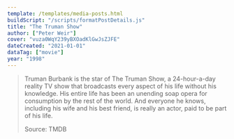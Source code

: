 ```yaml
---
template: /templates/media-posts.html
buildScript: "/scripts/formatPostDetails.js"
title: "The Truman Show"
author: ["Peter Weir"]
cover: "vuza0WqY239yBXOadKlGwJsZJFE"
dateCreated: "2021-01-01"
dataTag: ["movie"]
year: "1998"
---
```


> Truman Burbank is the star of The Truman Show, a 24-hour-a-day reality TV show that broadcasts every aspect of his life without his knowledge. His entire life has been an unending soap opera for consumption by the rest of the world. And everyone he knows, including his wife and his best friend, is really an actor, paid to be part of his life.
>
> Source: TMDB
